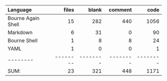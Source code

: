 Language|files|blank|comment|code
:-------|-------:|-------:|-------:|-------:
Bourne Again Shell|15|282|440|1056
Markdown|6|31|0|90
Bourne Shell|1|8|8|24
YAML|1|0|0|1
--------|--------|--------|--------|--------
SUM:|23|321|448|1171
